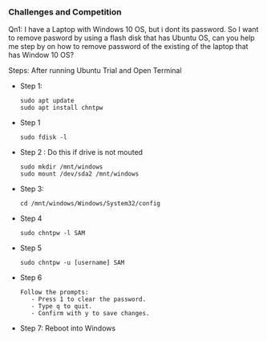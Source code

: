 ### Challenges and  Competition

Qn1: I have a Laptop with Windows 10 OS, but i dont its password. So I want to remove pasword by using a flash disk that has Ubuntu OS, can you help me step by on how to remove password of the existing of the laptop that has Window 10 OS?

Steps: After running Ubuntu Trial and Open Terminal
- Step 1:
  ```
  sudo apt update
  sudo apt install chntpw
  ```
- Step 1
  ```
  sudo fdisk -l

  ```
- Step 2 : Do this if drive is not mouted
  ```
  sudo mkdir /mnt/windows
  sudo mount /dev/sda2 /mnt/windows
  ```
- Step 3:
  ```
  cd /mnt/windows/Windows/System32/config
  ```
- Step 4
  ```
  sudo chntpw -l SAM
  ```
- Step 5
  ```
  sudo chntpw -u [username] SAM
  ```
- Step 6
  ```
  Follow the prompts:
     - Press 1 to clear the password.
     - Type q to quit.
     - Confirm with y to save changes.
  ```
- Step 7: Reboot into Windows
